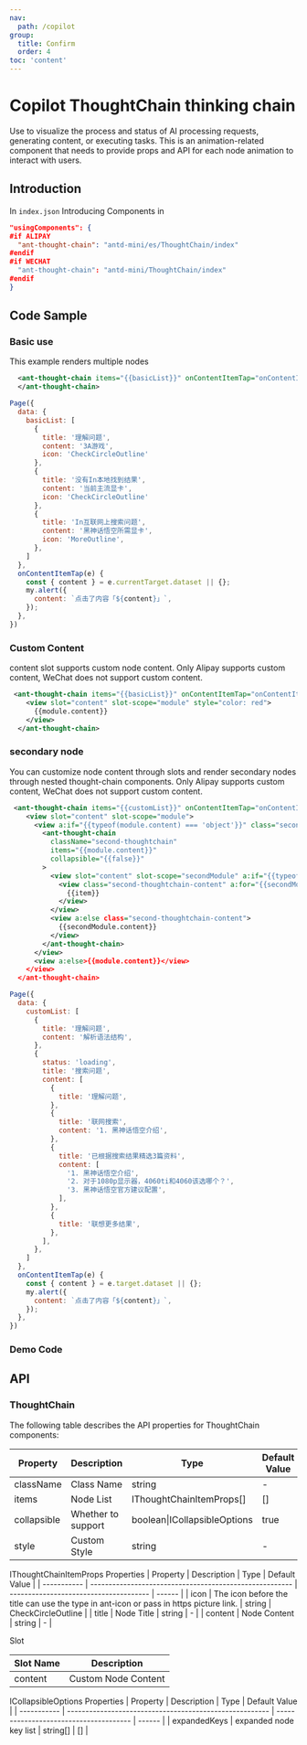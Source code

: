 ```yaml
---
nav:
  path: /copilot
group:
  title: Confirm
  order: 4
toc: 'content'
---
```


# Copilot ThoughtChain thinking chain

Use to visualize the process and status of AI processing requests, generating content, or executing tasks. This is an animation-related component that needs to provide props and API for each node animation to interact with users.

## Introduction

In `index.json` Introducing Components in

```json
"usingComponents": {
#if ALIPAY
  "ant-thought-chain": "antd-mini/es/ThoughtChain/index"
#endif
#if WECHAT
  "ant-thought-chain": "antd-mini/ThoughtChain/index"
#endif
}
```

## Code Sample

### Basic use
This example renders multiple nodes

```xml
  <ant-thought-chain items="{{basicList}}" onContentItemTap="onContentItemTap" collapsible="{{true}}">
  </ant-thought-chain>
```
```javascript
Page({
  data: {
    basicList: [
      {
        title: '理解问题',
        content: '3A游戏',
        icon: 'CheckCircleOutline'
      },
      {
        title: '没有In本地找到结果',
        content: '当前主流显卡',
        icon: 'CheckCircleOutline'
      },
      {
        title: 'In互联网上搜索问题',
        content: '黑神话悟空所需显卡',
        icon: 'MoreOutline',
      },
    ]
  },
  onContentItemTap(e) {
    const { content } = e.currentTarget.dataset || {};
    my.alert({
      content: `点击了内容「${content}」`,
    });
  },
})
```

### Custom Content
content slot supports custom node content. Only Alipay supports custom content, WeChat does not support custom content.
```xml
 <ant-thought-chain items="{{basicList}}" onContentItemTap="onContentItemTap" collapsible="{{false}}">
    <view slot="content" slot-scope="module" style="color: red">
      {{module.content}}
    </view>
  </ant-thought-chain>
```

### secondary node
You can customize node content through slots and render secondary nodes through nested thought-chain components. Only Alipay supports custom content, WeChat does not support custom content.

```xml
 <ant-thought-chain items="{{customList}}" onContentItemTap="onContentItemTap" collapsible="{{true}}">
    <view slot="content" slot-scope="module">
      <view a:if="{{typeof(module.content) === 'object'}}" class="secondLevel">
        <ant-thought-chain
          className="second-thoughtchain"
          items="{{module.content}}"
          collapsible="{{false}}"
        >
          <view slot="content" slot-scope="secondModule" a:if="{{typeof(secondModule.content) === 'object'}}">
            <view class="second-thoughtchain-content" a:for="{{secondModule.content}}">
              {{item}}
            </view>
          </view>
          <view a:else class="second-thoughtchain-content">
            {{secondModule.content}}
          </view>
        </ant-thought-chain>
      </view>
      <view a:else>{{module.content}}</view>
    </view>
  </ant-thought-chain>
```
```javascript
Page({
  data: {
    customList: [
      {
        title: '理解问题',
        content: '解析语法结构',
      },
      {
        status: 'loading',
        title: '搜索问题',
        content: [
          {
            title: '理解问题',
          },
          {
            title: '联网搜索',
            content: '1. 黑神话悟空介绍',
          },
          {
            title: '已根据搜索结果精选3篇资料',
            content: [
              '1. 黑神话悟空介绍',
              '2. 对于1080p显示器，4060ti和4060该选哪个？',
              '3. 黑神话悟空官方建议配置',
            ],
          },
          {
            title: '联想更多结果',
          },
        ],
      },
    ]
  },
  onContentItemTap(e) {
    const { content } = e.target.dataset || {};
    my.alert({
      content: `点击了内容「${content}」`,
    });
  },
})
```

### Demo Code

<code src='../../copilot-demo/pages/ThoughtChain/index'></code>

## API

### ThoughtChain

The following table describes the API properties for ThoughtChain components:

| Property      | Description     | Type                     | Default Value |
| --------- | -------- | ------------------------ | ------ |
| className | Class Name     | string                   | -      |
| items      | Node List | IThoughtChainItemProps[] | []      |
| collapsible      | Whether to support | boolean\|ICollapsibleOptions | true      |
| style      | Custom Style | string | -      |


IThoughtChainItemProps Properties
| Property        | Description                                                    | Type                                   | Default Value |
| ----------- | ------------------------------------------------------- | -------------------------------------- | ------ |
| icon      | The icon before the title can use the type in ant-icon or pass in https picture link.                                                | string | CheckCircleOutline     |
| title       | Node Title                                                | string                                 | -      |
| content     | Node Content                                                | string                    | - |


Slot 

| Slot Name | Description           |
| -------- | -------------- |
| content  | Custom Node Content |  |

ICollapsibleOptions Properties
| Property        | Description                                                    | Type                                   | Default Value |
| ----------- | ------------------------------------------------------- | -------------------------------------- | ------ |
| expandedKeys      | expanded node key list | string[] | []      |

